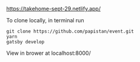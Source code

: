 https://takehome-sept-29.netlify.app/

To clone locally, in terminal run

```
git clone https://github.com/papistan/event.git
yarn
gatsby develop
```

View in brower at localhost:8000/
